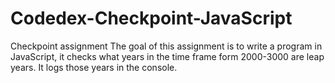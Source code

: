 # Codedex-Checkpoint-JavaScript
Checkpoint assignment 
The goal of this assignment is to write a program in JavaScript, it checks what years in the time frame form 2000-3000 are leap years. It logs those years in the console.
